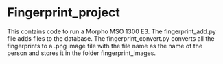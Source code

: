 # Fingerprint_project

This contains code to run a Morpho MSO 1300 E3. The fingerprint_add.py file adds files to the database. The fingerprint_convert.py converts all the fingerprints to a .png image file with the file name as the name of the person and stores it in the folder fingerprint_images.
